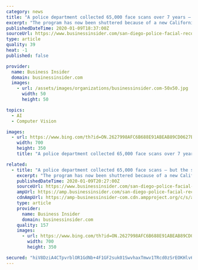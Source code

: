 ```yaml
---
category: news
title: "A police department collected 65,000 face scans over 7 years — but it didn't lead to a single arrest"
excerpt: "The program has now been shuttered because of a new California law banning the use of facial recognition by government agencies."
publishedDateTime: 2020-01-09T18:37:00Z
sourceUrl: https://www.businessinsider.com/san-diego-police-facial-recognition-no-arrests-2020-1
type: article
quality: 39
heat: -1
published: false

provider:
  name: Business Insider
  domain: businessinsider.com
  images:
    - url: /assets/images/organizations/businessinsider.com-50x50.jpg
      width: 50
      height: 50

topics:
  - AI
  - Computer Vision

images:
  - url: https://www.bing.com/th?id=ON.2627998AFC6B688E91ABEAB89CD0627B
    width: 700
    height: 350
    title: "A police department collected 65,000 face scans over 7 years — but it didn't lead to a single arrest"

related:
  - title: "A police department collected 65,000 face scans — but the system hasn't been connected to a single arrest"
    excerpt: "The program has now been shuttered because of a new California law banning the use of facial recognition by government agencies."
    publishedDateTime: 2020-01-09T20:27:00Z
    sourceUrl: https://www.businessinsider.com/san-diego-police-facial-recognition-no-arrests-2020-1/
    ampUrl: https://amp.businessinsider.com/san-diego-police-facial-recognition-no-arrests-2020-1
    cdnAmpUrl: https://amp-businessinsider-com.cdn.ampproject.org/c/s/amp.businessinsider.com/san-diego-police-facial-recognition-no-arrests-2020-1
    type: article
    provider:
      name: Business Insider
      domain: businessinsider.com
    quality: 157
    images:
      - url: https://www.bing.com/th?id=ON.2627998AFC6B688E91ABEAB89CD0627B
        width: 700
        height: 350

secured: "hiV8DziA4CTpvrblOR1GdNb+4F1GF2suk01SwvhaxTmwv1TRcd0zSrEOKHlv6UXBqF+qNBs7OrEtl4UP87TpJgjp+QPx4jKZ+xxYFQ7BRPGCgVniTjZbEPLiDh8G8x+OMvUVax6KhltmxuWQ6nJZqeHEEaFf95tuvQNbOho5H11ro2CvVqn4fwEE+Prt2S6Leo2N3uhbuOEjMlsOhiGRjVTA0tQ2uf4KFLyW79LLw0rEsl9bL9OHBSm5FgLimMBfFUqTUBZQHK7Fg9y2RlwE8A==;DLkHE50UBoUWEUWWbo0Cdg=="
---
```


